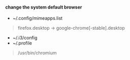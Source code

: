 #### change the system default browser
* ~/.config/mimeapps.list
> firefox.desktop -> google-chrome[-stable].desktop
* ~/.i3/config
* ~/.profile
> /usr/bin/chromium
